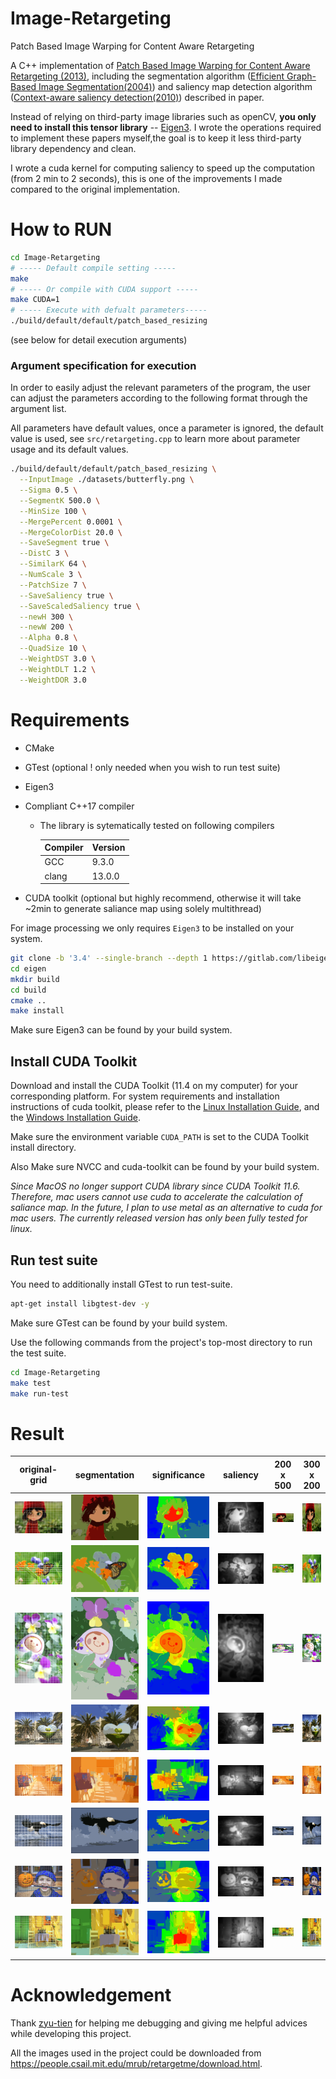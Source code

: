 # Image-Retargeting
Patch Based Image Warping for Content Aware Retargeting

A C++ implementation of [Patch Based Image Warping for Content Aware Retargeting (2013)](http://graphics.csie.ncku.edu.tw/Tony/papers/IEEE_Multimedia_resizing_2013_Feb.pdf), including the segmentation algorithm ([Efficient Graph-Based Image Segmentation(2004)](http://people.cs.uchicago.edu/~pff/papers/seg-ijcv.pdf)) and saliency map detection algorithm ([Context-aware saliency detection(2010)](https://ieeexplore.ieee.org/document/6112774)) described in paper. 

Instead of relying on third-party image libraries such as openCV, **you only need to install this tensor library** -- [Eigen3](https://eigen.tuxfamily.org/index.php?title=Main_Page). I wrote the operations required to implement these papers myself,the goal is to keep it less third-party library dependency and clean. 

I wrote a cuda kernel for computing saliency to speed up the computation (from 2 min to 2 seconds), this is one of the improvements I made compared to the original implementation.

# How to RUN
```bash
cd Image-Retargeting
# ----- Default compile setting -----
make
# ----- Or compile with CUDA support -----
make CUDA=1
# ----- Execute with defualt parameters-----
./build/default/default/patch_based_resizing
```
(see below for detail execution arguments)
### Argument specification for execution
In order to easily adjust the relevant parameters of the program, the user can adjust the parameters according to the following format through the argument list.

All parameters have default values, once a parameter is ignored, the default value is used, see `src/retargeting.cpp` to learn more about parameter usage and its default values.

```bash
./build/default/default/patch_based_resizing \
  --InputImage ./datasets/butterfly.png \
  --Sigma 0.5 \
  --SegmentK 500.0 \
  --MinSize 100 \
  --MergePercent 0.0001 \
  --MergeColorDist 20.0 \
  --SaveSegment true \
  --DistC 3 \
  --SimilarK 64 \
  --NumScale 3 \
  --PatchSize 7 \
  --SaveSaliency true \
  --SaveScaledSaliency true \
  --newH 300 \
  --newW 200 \
  --Alpha 0.8 \
  --QuadSize 10 \
  --WeightDST 3.0 \
  --WeightDLT 1.2 \
  --WeightDOR 3.0
```

# Requirements
- CMake
- GTest (optional ! only needed when you wish to run test suite)
- Eigen3
- Compliant C++17 compiler
  - The library is sytematically tested on following compilers 

    Compiler | Version
    ---------|--------
    GCC      | 9.3.0
    clang    | 13.0.0

- CUDA toolkit (optional but highly recommend, otherwise it will take ~2min to generate saliance map using solely multithread)

For image processing we only requires ```Eigen3``` to be installed on your system.

```bash
git clone -b '3.4' --single-branch --depth 1 https://gitlab.com/libeigen/eigen.git
cd eigen
mkdir build  
cd build 
cmake .. 
make install
```

Make sure Eigen3 can be found by your build system.
## Install CUDA Toolkit
Download and install the CUDA Toolkit (11.4 on my computer) for your corresponding platform. For system requirements and installation instructions of cuda toolkit, please refer to the [Linux Installation Guide](https://docs.nvidia.com/cuda/cuda-installation-guide-linux/), and the [Windows Installation Guide](https://docs.nvidia.com/cuda/cuda-installation-guide-microsoft-windows/index.html).

Make sure the environment variable `CUDA_PATH` is set to the CUDA Toolkit install directory.

Also Make sure NVCC and cuda-toolkit can be found by your build system.

*Since MacOS no longer support CUDA library since CUDA Toolkit 11.6. Therefore, mac users cannot use cuda to accelerate the calculation of saliance map. In the future, I plan to use metal as an alternative to cuda for mac users. The currently released version has only been fully tested for linux.*
## Run test suite

You need to additionally install GTest to run test-suite.
```bash
apt-get install libgtest-dev -y
```
Make sure GTest can be found by your build system.

Use the following commands from the project's top-most directory to run the test suite.
```bash
cd Image-Retargeting
make test
make run-test
```

# Result
| original-grid                              | segmentation                                 | significance                                 | saliency                                 | 200 x 500                                      | 300 x 200                                      |
|--------------------------------------------|----------------------------------------------|----------------------------------------------|------------------------------------------|------------------------------------------------|------------------------------------------------|
| ![](./results/input-grid-girl.png)         | ![](./results/girl-segmentation.png)         | ![](./results/girl-significance.png)         | ![](./results/girl-saliency.png)         | ![](./results/result-girl-200-500.png)         | ![](./results/result-girl-300-200.png)         |
| ![](./results/input-grid-butterfly.png)    | ![](./results/butterfly-segmentation.png)    | ![](./results/butterfly-significance.png)    | ![](./results/butterfly-saliency.png)    | ![](./results/result-butterfly-200-500.png)    | ![](./results/result-butterfly-300-200.png)    |
| ![](./results/input-grid-Unazukin.png)     | ![](./results/Unazukin-segmentation.png)     | ![](./results/Unazukin-significance.png)     | ![](./results/Unazukin-saliency.png)     | ![](./results/result-Unazukin-200-500.png)     | ![](./results/result-Unazukin-300-200.png)     |
| ![](./results/input-grid-Sanfrancisco.png) | ![](./results/Sanfrancisco-segmentation.png) | ![](./results/Sanfrancisco-significance.png) | ![](./results/Sanfrancisco-saliency.png) | ![](./results/result-Sanfrancisco-200-500.png) | ![](./results/result-Sanfrancisco-300-200.png) |
| ![](./results/input-grid-painting2.png)    | ![](./results/painting2-segmentation.png)    | ![](./results/painting2-significance.png)    | ![](./results/painting2-saliency.png)    | ![](./results/result-painting2-200-500.png)    | ![](./results/result-painting2-300-200.png)    |
| ![](./results/input-grid-eagle.png)        | ![](./results/eagle-segmentation.png)        | ![](./results/eagle-significance.png)        | ![](./results/eagle-saliency.png)        | ![](./results/result-eagle-200-500.png)        | ![](./results/result-eagle-300-200.png)        |
| ![](./results/input-grid-child.png)        | ![](./results/child-segmentation.png)        | ![](./results/child-significance.png)        | ![](./results/child-saliency.png)        | ![](./results/result-child-200-500.png)        | ![](./results/result-child-300-200.png)        |
| ![](./results/input-grid-greek_wine.png)   | ![](./results/greek_wine-segmentation.png)   | ![](./results/greek_wine-significance.png)   | ![](./results/greek_wine-saliency.png)   | ![](./results/result-greek_wine-200-500.png)   | ![](./results/result-greek_wine-300-200.png)   |


# Acknowledgement
Thank [zyu-tien](https://github.com/zyu-tien) for helping me debugging and giving me helpful advices while developing this project.

All the images used in the project could be downloaded from https://people.csail.mit.edu/mrub/retargetme/download.html.